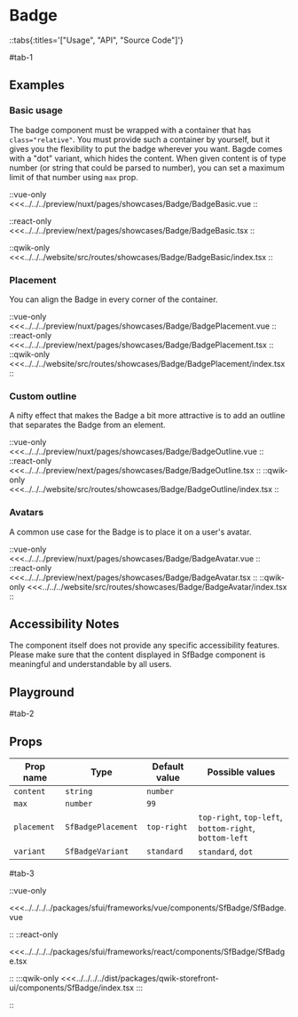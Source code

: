 # Badge

::tabs{:titles='["Usage", "API", "Source Code"]'}

#tab-1

## Examples

### Basic usage

The badge component must be wrapped with a container that has `class="relative"`. You must provide such a container by yourself, but it gives you the flexibility to put the badge wherever you want. Bagde comes with a "dot" variant, which hides the content. When given content is of type number (or string that could be parsed to number), you can set a maximum limit of that number using `max` prop.

<Showcase showcase-name="Badge/BadgeBasic">

::vue-only
<<<../../../preview/nuxt/pages/showcases/Badge/BadgeBasic.vue
::

::react-only
<<<../../../preview/next/pages/showcases/Badge/BadgeBasic.tsx
::

::qwik-only
<<<../../../website/src/routes/showcases/Badge/BadgeBasic/index.tsx
::

</Showcase>

### Placement

You can align the Badge in every corner of the container.

<Showcase showcase-name="Badge/BadgePlacement">

::vue-only
<<<../../../preview/nuxt/pages/showcases/Badge/BadgePlacement.vue
::
::react-only
<<<../../../preview/next/pages/showcases/Badge/BadgePlacement.tsx
::
::qwik-only
<<<../../../website/src/routes/showcases/Badge/BadgePlacement/index.tsx
::

</Showcase>

### Custom outline

A nifty effect that makes the Badge a bit more attractive is to add an outline that separates the Badge from an element.

<Showcase showcase-name="Badge/BadgeOutline">

::vue-only
<<<../../../preview/nuxt/pages/showcases/Badge/BadgeOutline.vue
::
::react-only
<<<../../../preview/next/pages/showcases/Badge/BadgeOutline.tsx
::
::qwik-only
<<<../../../website/src/routes/showcases/Badge/BadgeOutline/index.tsx
::

</Showcase>

### Avatars

A common use case for the Badge is to place it on a user's avatar.

<Showcase showcase-name="Badge/BadgeAvatar">

::vue-only
<<<../../../preview/nuxt/pages/showcases/Badge/BadgeAvatar.vue
::
::react-only
<<<../../../preview/next/pages/showcases/Badge/BadgeAvatar.tsx
::
::qwik-only
<<<../../../website/src/routes/showcases/Badge/BadgeAvatar/index.tsx
::

</Showcase>

## Accessibility Notes

The component itself does not provide any specific accessibility features. Please make sure that the content displayed in SfBadge component is meaningful and understandable by all users.

## Playground

<Generate style="height: 380px" />

#tab-2

## Props

| Prop name   | Type               | Default value | Possible values                                        |
| ----------- | ------------------ | ------------- | ------------------------------------------------------ |
| `content`   | `string`           | `number`      |                                                        |
| `max`       | `number`           | `99`          |                                                        |
| `placement` | `SfBadgePlacement` | `top-right`   | `top-right`, `top-left`, `bottom-right`, `bottom-left` |
| `variant`   | `SfBadgeVariant`   | `standard`    | `standard`, `dot`                                      |

#tab-3

::vue-only

<<<../../../../packages/sfui/frameworks/vue/components/SfBadge/SfBadge.vue

::
::react-only

<<<../../../../packages/sfui/frameworks/react/components/SfBadge/SfBadge.tsx

::
:::qwik-only
<<<../../../../dist/packages/qwik-storefront-ui/components/SfBadge/index.tsx
:::

::

